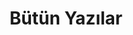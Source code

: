 ---
layout: post-index
permalink: /yazilar/
title: Bütün Yazılar
tagline: Bütün Yazılar
tags: [blog]
---